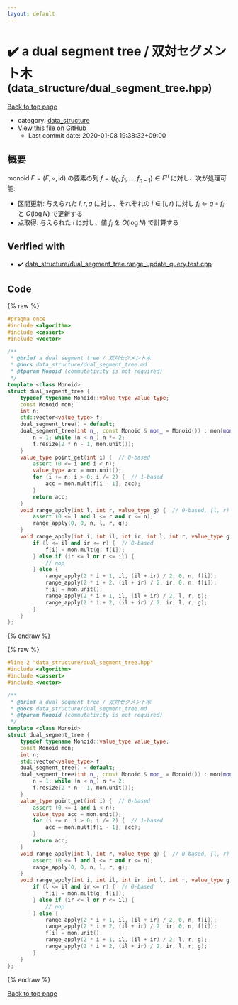 ```yaml
---
layout: default
---
```


<!-- mathjax config similar to math.stackexchange -->
<script type="text/javascript" async
  src="https://cdnjs.cloudflare.com/ajax/libs/mathjax/2.7.5/MathJax.js?config=TeX-MML-AM_CHTML">
</script>
<script type="text/x-mathjax-config">
  MathJax.Hub.Config({
    TeX: { equationNumbers: { autoNumber: "AMS" }},
    tex2jax: {
      inlineMath: [ ['$','$'] ],
      processEscapes: true
    },
    "HTML-CSS": { matchFontHeight: false },
    displayAlign: "left",
    displayIndent: "2em"
  });
</script>

<script type="text/javascript" src="https://cdnjs.cloudflare.com/ajax/libs/jquery/3.4.1/jquery.min.js"></script>
<script src="https://cdn.jsdelivr.net/npm/jquery-balloon-js@1.1.2/jquery.balloon.min.js" integrity="sha256-ZEYs9VrgAeNuPvs15E39OsyOJaIkXEEt10fzxJ20+2I=" crossorigin="anonymous"></script>
<script type="text/javascript" src="../../assets/js/copy-button.js"></script>
<link rel="stylesheet" href="../../assets/css/copy-button.css" />


# :heavy_check_mark: a dual segment tree / 双対セグメント木 <small>(data_structure/dual_segment_tree.hpp)</small>

<a href="../../index.html">Back to top page</a>

* category: <a href="../../index.html#c8f6850ec2ec3fb32f203c1f4e3c2fd2">data_structure</a>
* <a href="{{ site.github.repository_url }}/blob/master/data_structure/dual_segment_tree.hpp">View this file on GitHub</a>
    - Last commit date: 2020-01-08 19:38:32+09:00




## 概要

monoid $F = (F, \circ, \mathrm{id})$ の要素の列 $f = (f_0, f_1, \dots, f _ {n - 1}) \in F^n$ に対し、次が処理可能:

-   区間更新: 与えられた $l, r, g$ に対し、それぞれの $i \in [l, r)$ に対し $f_i \gets g \circ f_i$ と $O(\log N)$ で更新する
-   点取得: 与えられた $i$ に対し、値 $f_i$ を $O(\log N)$ で計算する


## Verified with

* :heavy_check_mark: <a href="../../verify/data_structure/dual_segment_tree.range_update_query.test.cpp.html">data_structure/dual_segment_tree.range_update_query.test.cpp</a>


## Code

<a id="unbundled"></a>
{% raw %}
```cpp
#pragma once
#include <algorithm>
#include <cassert>
#include <vector>

/**
 * @brief a dual segment tree / 双対セグメント木
 * @docs data_structure/dual_segment_tree.md
 * @tparam Monoid (commutativity is not required)
 */
template <class Monoid>
struct dual_segment_tree {
    typedef typename Monoid::value_type value_type;
    const Monoid mon;
    int n;
    std::vector<value_type> f;
    dual_segment_tree() = default;
    dual_segment_tree(int n_, const Monoid & mon_ = Monoid()) : mon(mon_) {
        n = 1; while (n < n_) n *= 2;
        f.resize(2 * n - 1, mon.unit());
    }
    value_type point_get(int i) {  // 0-based
        assert (0 <= i and i < n);
        value_type acc = mon.unit();
        for (i += n; i > 0; i /= 2) {  // 1-based
            acc = mon.mult(f[i - 1], acc);
        }
        return acc;
    }
    void range_apply(int l, int r, value_type g) {  // 0-based, [l, r)
        assert (0 <= l and l <= r and r <= n);
        range_apply(0, 0, n, l, r, g);
    }
    void range_apply(int i, int il, int ir, int l, int r, value_type g) {
        if (l <= il and ir <= r) {  // 0-based
            f[i] = mon.mult(g, f[i]);
        } else if (ir <= l or r <= il) {
            // nop
        } else {
            range_apply(2 * i + 1, il, (il + ir) / 2, 0, n, f[i]);
            range_apply(2 * i + 2, (il + ir) / 2, ir, 0, n, f[i]);
            f[i] = mon.unit();
            range_apply(2 * i + 1, il, (il + ir) / 2, l, r, g);
            range_apply(2 * i + 2, (il + ir) / 2, ir, l, r, g);
        }
    }
};

```
{% endraw %}

<a id="bundled"></a>
{% raw %}
```cpp
#line 2 "data_structure/dual_segment_tree.hpp"
#include <algorithm>
#include <cassert>
#include <vector>

/**
 * @brief a dual segment tree / 双対セグメント木
 * @docs data_structure/dual_segment_tree.md
 * @tparam Monoid (commutativity is not required)
 */
template <class Monoid>
struct dual_segment_tree {
    typedef typename Monoid::value_type value_type;
    const Monoid mon;
    int n;
    std::vector<value_type> f;
    dual_segment_tree() = default;
    dual_segment_tree(int n_, const Monoid & mon_ = Monoid()) : mon(mon_) {
        n = 1; while (n < n_) n *= 2;
        f.resize(2 * n - 1, mon.unit());
    }
    value_type point_get(int i) {  // 0-based
        assert (0 <= i and i < n);
        value_type acc = mon.unit();
        for (i += n; i > 0; i /= 2) {  // 1-based
            acc = mon.mult(f[i - 1], acc);
        }
        return acc;
    }
    void range_apply(int l, int r, value_type g) {  // 0-based, [l, r)
        assert (0 <= l and l <= r and r <= n);
        range_apply(0, 0, n, l, r, g);
    }
    void range_apply(int i, int il, int ir, int l, int r, value_type g) {
        if (l <= il and ir <= r) {  // 0-based
            f[i] = mon.mult(g, f[i]);
        } else if (ir <= l or r <= il) {
            // nop
        } else {
            range_apply(2 * i + 1, il, (il + ir) / 2, 0, n, f[i]);
            range_apply(2 * i + 2, (il + ir) / 2, ir, 0, n, f[i]);
            f[i] = mon.unit();
            range_apply(2 * i + 1, il, (il + ir) / 2, l, r, g);
            range_apply(2 * i + 2, (il + ir) / 2, ir, l, r, g);
        }
    }
};

```
{% endraw %}

<a href="../../index.html">Back to top page</a>

